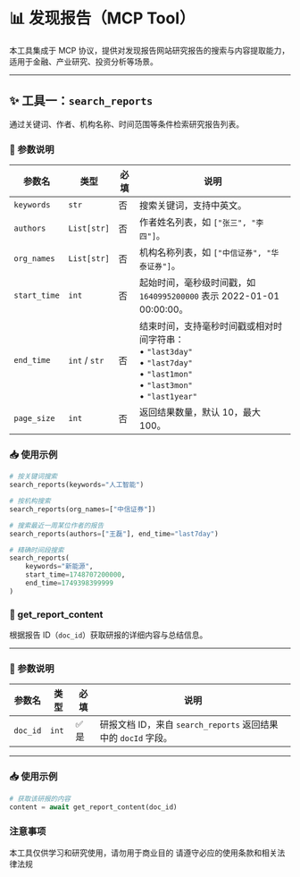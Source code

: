 # 📊 发现报告（MCP Tool）

本工具集成于 MCP 协议，提供对发现报告网站研究报告的搜索与内容提取能力，适用于金融、产业研究、投资分析等场景。

---

## ✨ 工具一：`search_reports`

通过关键词、作者、机构名称、时间范围等条件检索研究报告列表。

### 🔧 参数说明

| 参数名        | 类型              | 必填 | 说明 |
|---------------|-------------------|------|------|
| `keywords`    | `str`             | 否   | 搜索关键词，支持中英文。 |
| `authors`     | `List[str]`       | 否   | 作者姓名列表，如 `["张三", "李四"]`。 |
| `org_names`   | `List[str]`       | 否   | 机构名称列表，如 `["中信证券", "华泰证券"]`。 |
| `start_time`  | `int`             | 否   | 起始时间，毫秒级时间戳，如 `1640995200000` 表示 2022-01-01 00:00:00。 |
| `end_time`    | `int` / `str`     | 否   | 结束时间，支持毫秒时间戳或相对时间字符串：<br>• `"last3day"`<br>• `"last7day"`<br>• `"last1mon"`<br>• `"last3mon"`<br>• `"last1year"` |
| `page_size`   | `int`             | 否   | 返回结果数量，默认 10，最大 100。 |

### 📥 使用示例

```python
# 按关键词搜索
search_reports(keywords="人工智能")

# 按机构搜索
search_reports(org_names=["中信证券"])

# 搜索最近一周某位作者的报告
search_reports(authors=["王磊"], end_time="last7day")

# 精确时间段搜索
search_reports(
    keywords="新能源",
    start_time=1748707200000,
    end_time=1749398399999
)
```

### 📰 get_report_content

根据报告 ID（`doc_id`）获取研报的详细内容与总结信息。

---

### 🔧 参数说明

| 参数名   | 类型   | 必填 | 说明 |
|----------|--------|------|------|
| `doc_id` | `int`  | ✅ 是 | 研报文档 ID，来自 `search_reports` 返回结果中的 `docId` 字段。 |

---

### 📥 使用示例

```python
# 获取该研报的内容
content = await get_report_content(doc_id)
```

### 注意事项
本工具仅供学习和研究使用，请勿用于商业目的
请遵守必应的使用条款和相关法律法规